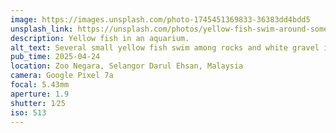 ```yaml
---
image: https://images.unsplash.com/photo-1745451369833-36383dd4bdd5
unsplash_link: https://unsplash.com/photos/yellow-fish-swim-around-some-aquarium-rocks-quk70nO7qXE
description: Yellow fish in an aquarium.
alt_text: Several small yellow fish swim among rocks and white gravel in an aquarium.
pub_time: 2025-04-24
location: Zoo Negara, Selangor Darul Ehsan, Malaysia
camera: Google Pixel 7a
focal: 5.43mm
aperture: 1.9
shutter: 1⁄25
iso: 513
---
```

